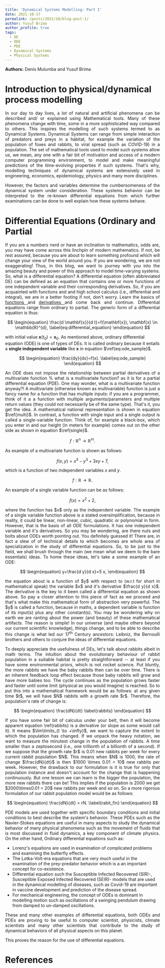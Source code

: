 ```yaml
---
title: 'Dynamical Systems Modelling: Part I'
date: 2021-10-17
permalink: /posts/2021/10/blog-post-1/
author: Yusuf Brima
author_profile: true
tags:
  - DE
  - ODE
  - PDE
  - Dynamical Systems
  - Physical Systems
---
```

<p class="page__date"><strong>
  <i class="fa fa-fw fa-users" aria-hidden="true"></i> Authors:</strong>
  Denis Mulumba and Yusuf Brima
</p>

Introduction to physical/dynamical process modelling
======
<p style="text-align:justify;">
In our day to day lives, a lot of natural and artificial phenomena can be described and/ or explained using Mathematical tools. Many of these phenomena change with time, some in  a more sophisticated way compared to others. This inspires the modelling of such systems termed to as Dynamical Systems. Dynamical Systems can range from simple interaction of predators and preys in a habitat, for example the variation of the population of foxes and rabbits, to viral spread (such as COVID-19) in a population. The set of mathematical tools used to model such systems allow us, we mean, any one with a fair bit of motivation and access of a modern computer programming environment, to model and make meaningful predictions of the time-evolving properties if such systems. That's why, modelling techniques of dynamical systems are extensively used in engineering, economics, epidemiology, physics  and many more disciplines.
</p>
<p style="text-align:justify;">
However, the factors and variables determine the cumbersomeness of the dynamical system under consideration. These systems behavior can be interpreted to the re-known differential equations from which further examinations can be done to well explain how these systems behave.
</p>

Differential Equations (Ordinary and Partial
======
<p style="text-align:justify;">
 If you are a numbers nerd or have an inclination to mathematics, odds are, you may have come across this linchpin of modern mathematics. If not, be rest assured, because you are about to learn something profound which will change your view of the world around you. If you are wondering, we are not exaggerating! Thus, in this blog, we want to journey with you into the amazing beauty and power of this approach to model time-varying systems. So, what is a differential equation? A differential equation (often abbreviated DE) can be defined as an equation that contains one or more functions of one independent variable and their corresponding derivatives. So, if you are acquainted with functions and and high school calculus (i.e., differential and integral), we are in a better footing if not, don't worry. Learn the basics of <a href = "https://www.mathsisfun.com/sets/function.html"> functions </a>  and <a href="https://www.mathsisfun.com/calculus/derivatives-introduction.html"> derivatives </a> and come back and continue. Differential equations range from ordinary to partial. The generic form of a differential equation is thus:
</p>

$$
\begin{equation}
     \frac{d \mathbf{x}}{d t}=f(\mathbf{x}), \mathbf{x} \in \mathbb{R}^{d},
     \label{eq:differential_equation}
 \end{equation}
$$

with initial value $\mathbf{x}\left(t_{0}\right)=\mathbf{x}_{0}$. As mentioned above, ordinary differential equation (ODE) is one of types of DEs. It is called ordinary because it entails a $\textbf{single independent variable}$ like $\textbf{x}$ in equation $\ref{eq:ode_sample}$.

$$
\begin{equation}
    \frac{dy}{dx}=f(x).
    \label{eq:ode_sample}
\end{equation}
$$

<p style="text-align:justify;">
An ODE does not impose the relationship between partial derivatives of a multivariate function % what is a multivariate function?
as it is for a partial differential equation (PDE). One may wonder, what is a multivariate function anyway?! A multivariate (otherwise known as multivariable) function is just a fancy name for a function that has multiple inputs: if you are a programmer, think of it a a function with multiple arguments/parameters and multiple return values (they could not necessarily be of the same type). That's it, you get the idea. A mathematical national representation is shown in equation $\ref{multi}$. In contrast, a function with single input  and a single output is called a single-variable function. Think of, for example a black-box, which you enter in and our height (in meters for example) comes out on the other side as shown in equation $\ref{single}$.
</p>

$$
\begin{equation}
     f: \mathbb{R}^{n} \rightarrow \mathbb{R}^{m}.
     \label{multi}
 \end{equation}
$$

As example of a multivariate function is shown as follows:

$$
 \begin{equation}
    f(x, y)=x^{3}-y^{3}+3 x y+7,
 \end{equation}
$$

 which is a function of two independent variables $x$ and $y$.

$$
\begin{equation}
     f: \mathbb{R} \rightarrow \mathbb{R}.
     \label{single}
 \end{equation}
 $$

 An example of a single variable function can be as follows:

 $$
\begin{equation}
    f(x)=x^{2} + 2,
 \end{equation}
 $$

<p style="text-align:justify;">
 where the function has $x$ only as the independent variable. The example of a single variable function above is a stated oversimplification, because in reality, it could be linear, non-linear, cubic, quadratic or polynomial in form. However, that is the basis of all ODE formulations. It has one independent variable and it's derivatives.
 So you may be wondering, are there nuts and bolts about ODEs worth pointing out. You definitely guessed it! There are, in fact a slew of of technical details to which becomes are whole area of specialization in the study of differential equations. So, to be just to the field, we shall brush through the main (we mean what we deem to the bare essentials) ideas. To home these ideas, let's take a some example of an ODE:
</p>

 $$
\begin{equation}
 y+\frac{d y}{d x}=5 x,
\end{equation}
 $$

<p style="text-align:justify;">
the equation about is a function of $y$ with respect to (w.r.t for short in mathematical speak) the variable $x$ and it's derivative $\frac{d y}{d x}$. The derivative is the key to it been called a differential equation as shown above. So pay a closer attention to this piece of fact as we proceed and that's what make this mathematical form of abstraction very powerful. The $y$ is called a function, because in maths, a dependent variable is function of its input(s) plus any other constant(s). You may be wondering why on earth we are ranting about the power (and beauty) of these mathematical artifacts. The reason is simple! In our universe (and maybe others beyond our current scientific knowledge), things change, and to be able to describe this change is what led our 17<sup>th</sup> Century ancestors: Leibniz, the Bernoulli brothers and others to conjure the ideas of differential equations.
</p>
<p style="text-align:justify;">
To deeply appreciate the usefulness of DEs, let's talk about rabbits albeit in math terms. The intuition about the evolutionary behaviour of rabbit population in a suitable habitat is pretty straightforward -- at least if you have some environmental priors, which is not rocket science. Put bluntly, the more rabbits we have the baby rabbits then can be over time. There is an inherent feedback loop effect because those baby rabbits will grow and have more babies too. The cycle continues as the population grows faster and faster until some limit (physical as you would imagine) is reached. So to put this into a mathematical framework would be as follows:
at any given time $t$, we will have $N$ rabbits with a growth rate $r$. Therefore, the population's rate of change is:
</p>

$$
\begin{equation}
    \frac{dN}{dt}
    \label{rabbits}
\end{equation}
$$

<p style="text-align:justify;">
If you have some fair bit of calculus under your belt, then it will become apparent equation \ref{rabbits} is a derivative (or slope as some would call it). It means $\lim\limits_{t \to +\infty}$, we want to capture the extent to which the population has changed. If we unpack the heavy notation, we want to measure the minutest change in the population of rabbits. A time smaller than a zeptosecond  (i.e.,  one trillionth of a billionth of a second). If we suppose that the growth rate $r$ is 0.01 new rabbits per week for every current rabbit population $N$. This means when $N$ is 1000, the rate of change $\frac{dN}{dt}$ is then $1000 \times 0.01 = 10$ new rabbits per week. However, the drawback to our formulation is it is true for only that population instance and doesn't account for the change that is happening continuously. But one lesson we can learn is the bigger the population, the more new rabbits there can be! This implies if the population is 2000 we get $2000\times0.01 = 20$ new rabbits per week and so on. So a more rigorous formulation of our rabbit population model would be as follows:
</p>

$$
\begin{equation}
     \frac{dN}{dt} = rN.
     \label{rabit_fin}
\end{equation}
$$

<p style="text-align:justify;">
PDE models are used together with specific boundary conditions and initial conditions to best describe the system's behavior. These PDEs such as the Navier-Stokes equations are useful in many aspects to study the dynamical behavior of many physical phenomena such as the movement of fluids that is most discussed in fluid dynamics, a key component of climate physics. On the other hand, Ordinary differential equations such as:
</p>

- Lorenz's equations are used in examination of complicated problems and examining the butterfly effects.
- The Lotka-Volt-era equations that are very much useful in the examination of the prey-predator behavior which is a an important concept for co-existence.
- Differential equation such the Susceptible Infected Recovered (SIR)-, Susceptible Exposed Infected Recovered (SEIR)- models that are used in the dynamical modelling of diseases, such as Covid-$19$ are important in vaccine development and prediction of the disease spread.
- For mechanical engineering, the concept of ODEs is dominant in modelling motion such as oscillations of a swinging pendulum drawing from damped to un-damped oscillations.


<p style="text-align:justify;">
These and many other examples of differential equations, both ODEs and PDEs are proving to be useful to computer scientist, physicists, climate scientists and many other scientists that contribute to the study of dynamical behaviors of all physical aspects on this planet.
</p>
This proves the reason for the use of differential equations.

References
======
